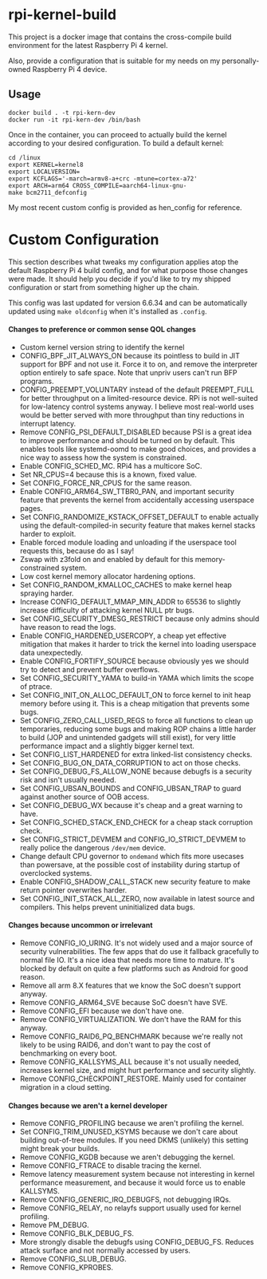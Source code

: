 rpi-kernel-build
================

This project is a docker image that contains the cross-compile build environment for the latest Raspberry Pi 4 kernel. 

Also, provide a configuration that is suitable for my needs on my personally-owned Raspberry Pi 4 device.

Usage
-----

```
docker build . -t rpi-kern-dev
docker run -it rpi-kern-dev /bin/bash
```

Once in the container, you can proceed to actually build the kernel according to your desired configuration. To build a default kernel:

```
cd /linux
export KERNEL=kernel8
export LOCALVERSION=
export KCFLAGS='-march=armv8-a+crc -mtune=cortex-a72'
export ARCH=arm64 CROSS_COMPILE=aarch64-linux-gnu- 
make bcm2711_defconfig
```

My most recent custom config is provided as hen_config for reference. 

Custom Configuration
====================

This section describes what tweaks my configuration applies atop the default Raspberry Pi 4 build config, and for what purpose those changes were made. It should help you decide if you'd like to try my shipped configuration or start from something higher up the chain. 

This config was last updated for version 6.6.34 and can be automatically updated using `make oldconfig` when it's installed as `.config`.

#### Changes to preference or common sense QOL changes

* Custom kernel version string to identify the kernel
* CONFIG_BPF_JIT_ALWAYS_ON because its pointless to build in JIT support for BPF and not use it. Force it to on, and remove the interpreter option entirely to safe space. Note that unpriv users can't run BFP programs.
* CONFIG_PREEMPT_VOLUNTARY instead of the default PREEMPT_FULL for better throughput on a limited-resource device. RPi is not well-suited for low-latency control systems anyway. I believe most real-world uses would be better served with more throughput than tiny reductions in interrupt latency. 
* Remove CONFIG_PSI_DEFAULT_DISABLED because PSI is a great idea to improve performance and should be turned on by default. This enables tools like systemd-oomd to make good choices, and provides a nice way to assess how the system is constrained. 
* Enable CONFIG_SCHED_MC. RPi4 has a multicore SoC. 
* Set NR_CPUS=4 because this is a known, fixed value.
* Set CONFIG_FORCE_NR_CPUS for the same reason.
* Enable CONFIG_ARM64_SW_TTBR0_PAN, and important security feature that prevents the kernel from accidentally accessing userspace pages. 
* Set CONFIG_RANDOMIZE_KSTACK_OFFSET_DEFAULT to enable actually using the default-compiled-in security feature that makes kernel stacks harder to exploit.
* Enable forced module loading and unloading if the userspace tool requests this, because do as I say!
* Zswap with z3fold on and enabled by default for this memory-constrained system.
* Low cost kernel memory allocator hardening options.
* Set CONFIG_RANDOM_KMALLOC_CACHES to make kernel heap spraying harder.
* Increase CONFIG_DEFAULT_MMAP_MIN_ADDR to 65536 to slightly increase difficulty of attacking kernel NULL ptr bugs.
* Set CONFIG_SECURITY_DMESG_RESTRICT because only admins should have reason to read the logs.
* Enable CONFIG_HARDENED_USERCOPY, a cheap yet effective mitigation that makes it harder to trick the kernel into loading userspace data unexpectedly.
* Enable CONFIG_FORTIFY_SOURCE because obviously yes we should try to detect and prevent buffer overflows.
* Set CONFIG_SECURITY_YAMA to build-in YAMA which limits the scope of ptrace. 
* Set CONFIG_INIT_ON_ALLOC_DEFAULT_ON to force kernel to init heap memory before using it. This is a cheap mitigation that prevents some bugs.
* Set CONFIG_ZERO_CALL_USED_REGS to force all functions to clean up temporaries, reducing some bugs and making ROP chains a little harder to build (JOP and unintended gadgets will still exist), for very little performance impact and a slightly bigger kernel text.
* Set CONFIG_LIST_HARDENED for extra linked-list consistency checks.
* Set CONFIG_BUG_ON_DATA_CORRUPTION to act on those checks.
* Set CONFIG_DEBUG_FS_ALLOW_NONE because debugfs is a security risk and isn't usually needed.
* Set CONFIG_UBSAN_BOUNDS and CONFIG_UBSAN_TRAP to guard against another source of OOB access. 
* Set CONFIG_DEBUG_WX because it's cheap and a great warning to have.
* Set CONFIG_SCHED_STACK_END_CHECK for a cheap stack corruption check.
* Set CONFIG_STRICT_DEVMEM and CONFIG_IO_STRICT_DEVMEM to really police the dangerous `/dev/mem` device.
* Change default CPU governor to `ondemand` which fits more usecases than powersave, at the possible cost of instability during startup of overclocked systems.
* Enable CONFIG_SHADOW_CALL_STACK new security feature to make return pointer overwrites harder. 
* Set CONFIG_INIT_STACK_ALL_ZERO, now available in latest source and compilers. This helps prevent uninitialized data bugs. 

#### Changes because uncommon or irrelevant

* Remove CONFIG_IO_URING. It's not widely used and a major source of security vulnerabilities. The few apps that do use it fallback gracefully to normal file IO. It's a nice idea that needs more time to mature. It's blocked by default on quite a few platforms such as Android for good reason. 
* Remove all arm 8.X features that we know the SoC doesn't support anyway.
* Remove CONFIG_ARM64_SVE because SoC doesn't have SVE.
* Remove CONFIG_EFI because we don't have one. 
* Remove CONFIG_VIRTUALIZATION. We don't have the RAM for this anyway. 
* Remove CONFIG_RAID6_PQ_BENCHMARK because we're really not likely to be using RAID6, and don't want to pay the cost of benchmarking on every boot. 
* Remove CONFIG_KALLSYMS_ALL because it's not usually needed, increases kernel size, and might hurt performance and security slightly. 
* Remove CONFIG_CHECKPOINT_RESTORE. Mainly used for container migration in a cloud setting. 

#### Changes because we aren't a kernel developer
* Remove CONFIG_PROFILING because we aren't profiling the kernel.
* Set CONFIG_TRIM_UNUSED_KSYMS because we don't care about building out-of-tree modules. If you need DKMS (unlikely) this setting might break your builds.
* Remove CONFIG_KGDB because we aren't debugging the kernel.
* Remove CONFIG_FTRACE to disable tracing the kernel.
* Remove latency measurement system because not interesting in kernel performance measurement, and because it would force us to enable KALLSYMS.
* Remove CONFIG_GENERIC_IRQ_DEBUGFS, not debugging IRQs.
* Remove CONFIG_RELAY, no relayfs support usually used for kernel profiling. 
* Remove PM_DEBUG.
* Remove CONFIG_BLK_DEBUG_FS.
* More strongly disable the debugfs using CONFIG_DEBUG_FS. Reduces attack surface and not normally accessed by users.
* Remove CONFIG_SLUB_DEBUG.
* Remove CONFIG_KPROBES.
